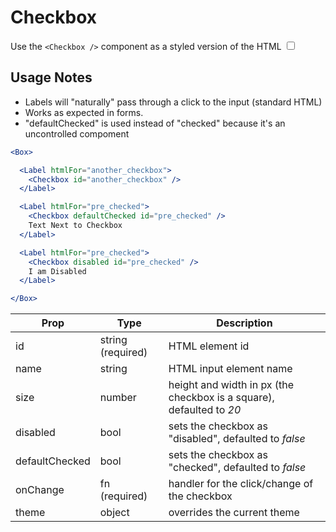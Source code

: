 # Checkbox

Use the `<Checkbox />` component as a styled version of the HTML <input type="checkbox">

## Usage Notes
* Labels will "naturally" pass through a click to the input (standard HTML)
* Works as expected in forms.
* "defaultChecked" is used instead of "checked" because it's an uncontrolled compoment

```.jsx
<Box>

  <Label htmlFor="another_checkbox">
    <Checkbox id="another_checkbox" />
  </Label>

  <Label htmlFor="pre_checked">
    <Checkbox defaultChecked id="pre_checked" />
    Text Next to Checkbox
  </Label>

  <Label htmlFor="pre_checked">
    <Checkbox disabled id="pre_checked" />
    I am Disabled
  </Label>

</Box>
```


Prop | Type | Description
---|---|---
id | string (required) | HTML element id
name | string | HTML input element name
size | number | height and width in px (the checkbox is a square), defaulted to *20*
disabled | bool | sets the checkbox as "disabled", defaulted to *false*
defaultChecked | bool | sets the checkbox as "checked", defaulted to *false*
onChange | fn (required) | handler for the click/change of the checkbox
theme | object | overrides the current theme
